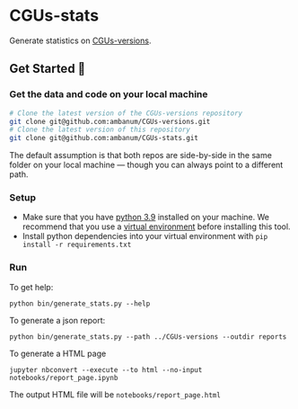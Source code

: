 # CGUs-stats

Generate statistics on [CGUs-versions](https://github.com/ambanum/CGUs-versions).

## Get Started :rocket:
### Get the data and code on your local machine
```sh
# Clone the latest version of the CGUs-versions repository
git clone git@github.com:ambanum/CGUs-versions.git
# Clone the latest version of this repository
git clone git@github.com:ambanum/CGUs-stats.git
```
The default assumption is that both repos are side-by-side in the same folder on your local machine — though you can always point to a different path.

### Setup
- Make sure that you have [python 3.9](https://www.python.org/downloads/release/python-390/) installed on your machine. We recommend that you use a [virtual environment](https://docs.python.org/3/tutorial/venv.html) before installing this tool.
- Install python dependencies into your virtual environment with `pip install -r requirements.txt`

### Run
To get help:
```
python bin/generate_stats.py --help
```

To generate a json report:
```
python bin/generate_stats.py --path ../CGUs-versions --outdir reports
```

To generate a HTML page
```
jupyter nbconvert --execute --to html --no-input notebooks/report_page.ipynb
```
The output HTML file will be `notebooks/report_page.html`